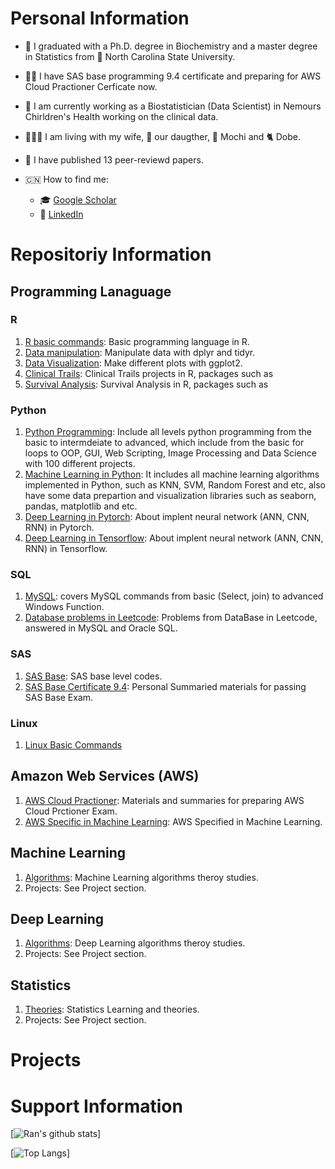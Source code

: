 # Personal Information
- :school:  I graduated with a Ph.D. degree in Biochemistry and a master degree in Statistics from :wolf: North Carolina State University.
- :man_student:  I have SAS base programming 9.4 certificate and preparing for AWS Cloud Practioner Cerficate now.
- :hospital:  I am currently working as a Biostatistician (Data Scientist) in Nemours Chirldren's Health working on the clinical data.
- :family_man_woman_girl:  I am living with my wife, :baby: our daugther,  :dog: Mochi and :cat2: Dobe. 
- :rainbow:  I have published 13 peer-reviewd papers. 

- :cn: How to find me: 
  - :mortar_board:  [Google Scholar](https://scholar.google.com/citations?user=hMmoRWsAAAAJ&hl=en)
  - :telescope:  [LinkedIn](https://www.linkedin.com/in/rzhang12/)



# Repositoriy Information
## Programming Lanaguage
### R
1. [R basic commands](https://github.com/rzhang0716/Data-Science/tree/master/R/R%20baiscs): Basic programming language in R.
2. [Data manipulation](https://github.com/rzhang0716/Data-Science/tree/master/R/Data%20Manipulation): Manipulate data with dplyr and tidyr.
3. [Data Visualization](https://github.com/rzhang0716/Data-Science/tree/master/R/Data%20Visualization): Make different plots with ggplot2.
4. [Clinical Trails](): Clinical Trails projects in R, packages such as 
5. [Survival Analysis](): Survival Analysis in R, packages such as 

### Python
1. [Python Programming](https://github.com/rzhang0716/Data-Science/tree/master/Python/100-day-Challenge): Include all levels python programming from the basic to intermdeiate to advanced, which include from the basic for loops to OOP, GUI, Web Scripting, Image Processing and Data Science with 100 different projects. 
2. [Machine Learning in Python](https://github.com/rzhang0716/Data-Science/tree/master/Machine-Learning/ML-Python): It includes all machine learning algorithms implemented in Python, such as KNN, SVM, Random Forest and etc, also have some data prepartion and visualization libraries such as seaborn, pandas, matplotlib and etc.
3. [Deep Learning in Pytorch](https://github.com/rzhang0716/Data-Science/tree/master/Deep_Learning/Pytorch): About implent neural network (ANN, CNN, RNN) in Pytorch. 
4. [Deep Learning in Tensorflow](https://github.com/rzhang0716/Data-Science/tree/master/Deep_Learning/TensorFlow): About implent neural network (ANN, CNN, RNN) in Tensorflow. 

### SQL
1. [MySQL](https://github.com/rzhang0716/Data-Science/tree/master/Database-SQL/Stanford_SQL_Class): covers MySQL commands from basic (Select, join) to advanced Windows Function. 
2. [Database problems in Leetcode](https://github.com/rzhang0716/Data-Science/tree/master/Database-SQL#readme): Problems from DataBase in Leetcode, answered in MySQL and Oracle SQL.

### SAS
1. [SAS Base](https://github.com/rzhang0716/Data-Science/tree/master/SAS/Base/Codes): SAS base level codes.
2. [SAS Base Certificate 9.4](https://github.com/rzhang0716/Data-Science/tree/master/SAS/Base/SAS_Base_Exam): Personal Summaried materials for passing SAS Base Exam.

### Linux
1. [Linux Basic Commands](https://github.com/rzhang0716/Data-Science/tree/master/Linux)

## Amazon Web Services (AWS)
1. [AWS Cloud Practioner](https://github.com/rzhang0716/Data-Science/tree/master/AWS/Cloud%20Practitioner): Materials and summaries for preparing AWS Cloud Prctioner Exam.
2. [AWS Specific in Machine Learning](https://github.com/rzhang0716/Data-Science/tree/master/AWS/Machine_Learning): AWS Specified in Machine Learning.


## Machine Learning
1. [Algorithms](https://github.com/rzhang0716/Data-Science/tree/master/Machine-Learning/CS4780): Machine Learning algorithms theroy studies.
2. Projects: See Project section.


## Deep Learning
1. [Algorithms](https://github.com/rzhang0716/Data-Science/tree/master/Deep_Learning): Deep Learning algorithms theroy studies.
2. Projects: See Project section.


## Statistics
1. [Theories](https://github.com/rzhang0716/Data-Science/blob/master/Statistics/Readme.md): Statistics Learning and theories.
2. Projects: See Project section. 



# Projects



# Support Information
[![Ran's github stats](https://github-readme-stats.vercel.app/api?username=rzhang0716&count_private=true&show_icons=true&theme=radical&hide_rank=false)]


[![Top Langs](https://github-readme-stats.vercel.app/api/top-langs/?username=rzhang0716)]

